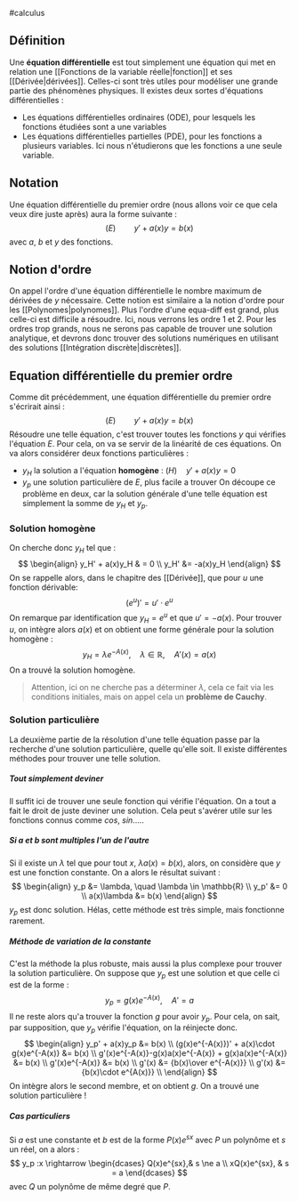 #calculus 
## Définition
Une **équation différentielle** est tout simplement une équation qui met en relation une [[Fonctions de la variable réelle|fonction]] et ses [[Dérivée|dérivées]]. Celles-ci sont très utiles pour modéliser une grande partie des phénomènes physiques. 
Il existes deux sortes d'équations différentielles : 
- Les équations différentielles ordinaires (ODE), pour lesquels les fonctions étudiées sont a une variables
- Les équations différentielles partielles (PDE), pour les fonctions a plusieurs variables.
Ici nous n'étudierons que les fonctions a une seule variable.

## Notation
Une équation différentielle du premier ordre (nous allons voir ce que cela veux dire juste après) aura la forme suivante :
$$
(E)\quad\quad y' + a(x)y = b(x)
$$
avec $a$, $b$ et $y$ des fonctions. 

## Notion d'ordre
On appel l'ordre d'une équation différentielle le nombre maximum de dérivées de $y$ nécessaire. Cette notion est similaire a la notion d'ordre pour les [[Polynomes|polynomes]].
Plus l'ordre d'une equa-diff est grand, plus celle-ci est difficile a résoudre. Ici, nous verrons les ordre 1 et 2.
Pour les ordres trop grands, nous ne serons pas capable de trouver une solution analytique, et devrons donc trouver des solutions numériques en utilisant des solutions [[Intégration discrète|discrètes]]. 

## Equation différentielle du premier ordre
Comme dit précédemment, une équation différentielle du premier ordre s'écrirait ainsi :
$$
(E) \quad \quad y' + a(x)y = b(x)
$$
Résoudre une telle équation, c'est trouver toutes les fonctions $y$ qui vérifies l'équation $E$. Pour cela, on va se servir de la linéarité de ces équations.
On va alors considérer deux fonctions particulières :
- $y_H$ la solution a l'équation **homogène** : $(H) \quad y' + a(x)y = 0$
- $y_p$ une solution particulière de $E$, plus facile a trouver
On découpe ce problème en deux, car la solution générale d'une telle équation est simplement la somme de $y_H$ et $y_p$.
### Solution homogène
On cherche donc $y_H$ tel que :
$$
\begin{align}
y_H' + a(x)y_H & = 0 \\
y_H' &= -a(x)y_H
\end{align}
$$
On se rappelle alors, dans le chapitre des [[Dérivée]], que pour $u$ une fonction dérivable:
$$
(e^u)' = u'\cdot e^u
$$
On remarque par identification que $y_H = e^u$ et que $u' = -a(x)$.
Pour trouver $u$, on intègre alors $a(x)$ et on obtient une forme générale pour la solution homogène :
$$
y_H = \lambda e^{-A(x)}, \quad \lambda \in \mathbb{R}, \quad A'(x) = a(x)
$$
On a trouvé la solution homogène. 
>Attention, ici on ne cherche pas a déterminer $\lambda$, cela ce fait via les conditions initiales, mais on appel cela un **problème de Cauchy**.
### Solution particulière
La deuxième partie de la résolution d'une telle équation passe par la recherche d'une solution particulière, quelle qu'elle soit. 
Il existe différentes méthodes pour trouver une telle solution.
##### Tout simplement deviner
Il suffit ici de trouver une seule fonction qui vérifie l'équation. On a tout a fait le droit de juste deviner une solution. Cela peut s'avérer utile sur les fonctions connus comme $cos$, $sin$.....
##### Si a et b sont multiples l'un de l'autre
Si il existe un $\lambda$ tel que pour tout $x$, $\lambda a(x) =b(x)$, alors, on considère que $y$ est une fonction constante. 
On a alors le résultat suivant :
$$
\begin{align}
y_p &= \lambda, \quad \lambda \in \mathbb{R} \\
y_p' &= 0 \\
a(x)\lambda &= b(x)
\end{align}
$$
$y_p$ est donc solution. 
Hélas, cette méthode est très simple, mais fonctionne rarement. 
##### Méthode de variation de la constante
C'est la méthode la plus robuste, mais aussi la plus complexe pour trouver la solution particulière. 
On suppose que $y_p$ est une solution et que celle ci est de la forme :
$$
y_p = g(x)e^{-A(x)},\quad A' = a
$$
Il ne reste alors qu'a trouver la fonction $g$ pour avoir $y_p$. Pour cela, on sait, par supposition, que $y_p$ vérifie l'équation, on la réinjecte donc.
$$
\begin{align}
y_p' + a(x)y_p &= b(x) \\
(g(x)e^{-A(x)})' + a(x)\cdot g(x)e^{-A(x)} &= b(x) \\
g'(x)e^{-A(x)}-g(x)a(x)e^{-A(x)} + g(x)a(x)e^{-A(x)} &= b(x) \\
g'(x)e^{-A(x)} &= b(x) \\
g'(x) &= {b(x)\over e^{-A(x)}} \\
g'(x) &= {b(x)\cdot e^{A(x)}} \\
\end{align}
$$
On intègre alors le second membre, et on obtient $g$. 
On a trouvé une solution particulière !
##### Cas particuliers
Si $a$ est une constante et $b$ est de la forme $P(x)e^{sx}$ avec $P$ un polynôme et $s$ un réel, on a alors :
$$
y_p :x \rightarrow 
\begin{dcases}
    Q(x)e^{sx},& s \ne a \\
    xQ(x)e^{sx}, & s = a
\end{dcases}
$$
avec $Q$ un polynôme de même degré que $P$. 